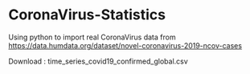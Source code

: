 # CoronaVirus-Statistics
Using python to import real CoronaVirus data from https://data.humdata.org/dataset/novel-coronavirus-2019-ncov-cases

Download : time_series_covid19_confirmed_global.csv
